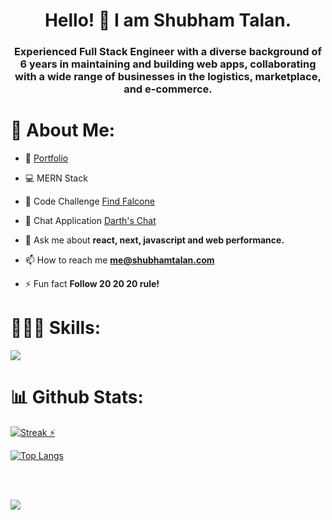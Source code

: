<h1 align="center">Hello! 👋 I am Shubham Talan.</h1>
<h3 align="center">Experienced Full Stack Engineer with a diverse background of 6 years in maintaining and building web apps, collaborating with a wide range of businesses in the logistics, marketplace, and e-commerce.</h3>

# 👔 About Me:

- 💼 [Portfolio](https://shubhamtalan.com)
  
- 💻 MERN Stack

- 👑 Code Challenge [Find Falcone](https://find-falcone.shubhamtalan.com)

- 💬 Chat Application [Darth's Chat](http://chat-app.shubhamtalan.com/)

- 💬 Ask me about **react, next, javascript and web performance.**

- 📫 How to reach me **me@shubhamtalan.com**

- ⚡ Fun fact **Follow 20 20 20 rule!**


# 🏄🏻‍♂️ Skills:
<img src="https://skillicons.dev/icons?i=nextjs,react,ts,js,html,css,webpack,graphql,nodejs,express,mongodb,nginx,docker,aws,sass,tailwind,git" />


# 📊 Github Stats:

<a href="#">![Streak ⚡️](https://github-readme-streak-stats.herokuapp.com/?user=shubhamtalan996&theme=blueberry&hide_border=false)</a>

<a href="#">![Top Langs](https://github-readme-stats.vercel.app/api/top-langs/?username=shubhamtalan996&layout=compact&theme=blueberry&count_private=true&hide_border=true)</a>



<br/>
<br/>

![](https://quotes-github-readme.vercel.app/api?type=horizontal&theme=radical)

